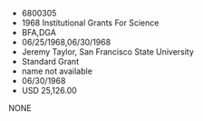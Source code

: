 * 6800305
* 1968 Institutional Grants For Science
* BFA,DGA
* 06/25/1968,06/30/1968
* Jeremy Taylor, San Francisco State University
* Standard Grant
*   name not available
* 06/30/1968
* USD 25,126.00

NONE